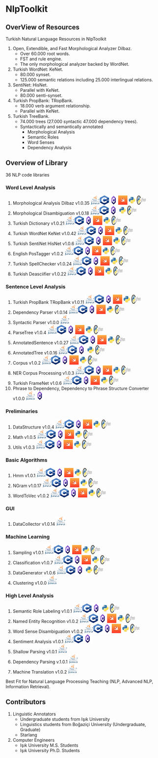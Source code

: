 # NlpToolkit

## OverView of Resources

Turkish Natural Language Resources in NlpToolkit

1. Open, Extendible, and Fast Morphological Analyzer Dilbaz.
    +  Over 60.000 root words.
    +  FST and rule engine.
    +  The only morphological analyzer backed by WordNet.
2. Turkish WordNet: KeNet.
    +  80.000 synset.
    +  125.000 semantic relations including 25.000 interlingual relations.
3. SentiNet: HisNet. 
    +  Parallel with KeNet.
    +  80.000 senti-synset.
4. Turkish PropBank: TRopBank.
    +  18.000 verb argument relationship.
    +  Parallel with KeNet.
5. Turkish TreeBank.
    +  74.000 trees (27.000 syntactic 47.000 dependency trees).
    +  Syntactically and semantically annotated
        +  Morphological Analysis
        +  Semantic Roles
        +  Word Senses
        +  Dependency Analysis

## Overview of Library

36 NLP code libraries 

### Word Level Analysis

1. Morphological Analysis Dilbaz v1.0.35 [![Java](java.png)](https://github.com/StarlangSoftware/TurkishMorphologicalAnalysis)[![c++](cpp.png)](https://github.com/StarlangSoftware/TurkishMorphologicalAnalysis-CPP)[![c#](cs.png)](https://github.com/StarlangSoftware/TurkishMorphologicalAnalysis-CS)[![swift](swift.jpeg)](https://github.com/StarlangSoftware/TurkishMorphologicalAnalysis-Swift)[![python](python.jpeg)](https://github.com/StarlangSoftware/TurkishMorphologicalAnalysis-Py)[![cython](cython.jpeg)](https://github.com/StarlangSoftware/TurkishMorphologicalAnalysis-Cy)
2. Morphological Disambiguation v1.0.18 [![Java](java.png)](https://github.com/StarlangSoftware/TurkishMorphologicalDisambiguation)[![c++](cpp.png)](https://github.com/StarlangSoftware/TurkishMorphologicalDisambiguation-CPP)[![c#](cs.png)](https://github.com/StarlangSoftware/TurkishMorphologicalDisambiguation-CS)[![python](python.jpeg)](https://github.com/StarlangSoftware/TurkishMorphologicalDisambiguation-Py)[![cython](cython.jpeg)](https://github.com/StarlangSoftware/TurkishMorphologicalDisambiguation-Cy)
3. Turkish Dictionary v1.0.21 [![Java](java.png)](https://github.com/StarlangSoftware/Dictionary)[![c++](cpp.png)](https://github.com/StarlangSoftware/Dictionary-CPP)[![c#](cs.png)](https://github.com/StarlangSoftware/Dictionary-CS)[![swift](swift.jpeg)](https://github.com/StarlangSoftware/Dictionary-Swift)[![python](python.jpeg)](https://github.com/StarlangSoftware/Dictionary-Py)[![cython](cython.jpeg)](https://github.com/StarlangSoftware/Dictionary-Cy)
4. Turkish WordNet KeNet v1.0.42 [![Java](java.png)](https://github.com/StarlangSoftware/TurkishWordNet)[![c++](cpp.png)](https://github.com/StarlangSoftware/TurkishWordNet-CPP)[![c#](cs.png)](https://github.com/StarlangSoftware/TurkishWordNet-CS)[![swift](swift.jpeg)](https://github.com/StarlangSoftware/TurkishWordNet-Swift)[![python](python.jpeg)](https://github.com/StarlangSoftware/TurkishWordNet-Py)[![cython](cython.jpeg)](https://github.com/StarlangSoftware/TurkishWordNet-Cy)
5. Turkish SentiNet HisNet v1.0.6 [![Java](java.png)](https://github.com/StarlangSoftware/TurkishSentiNet)[![c++](cpp.png)](https://github.com/StarlangSoftware/TurkishSentiNet-CPP)[![c#](cs.png)](https://github.com/StarlangSoftware/TurkishSentiNet-CS)[![swift](swift.jpeg)](https://github.com/StarlangSoftware/TurkishSentiNet-Swift)[![python](python.jpeg)](https://github.com/StarlangSoftware/TurkishSentiNet-Py)[![cython](cython.jpeg)](https://github.com/StarlangSoftware/TurkishSentiNet-Cy)
6. English PosTagger v1.0.2 [![Java](java.png)](https://github.com/StarlangSoftware/EnglishPosTagger)[![c++](cpp.png)](https://github.com/StarlangSoftware/EnglishPosTagger-CPP)[![c#](cs.png)](https://github.com/StarlangSoftware/EnglishPosTagger-CS)[![swift](swift.jpeg)](https://github.com/StarlangSoftware/EnglishPosTagger-Swift)[![python](python.jpeg)](https://github.com/StarlangSoftware/EnglishPosTagger-Py)[![cython](cython.jpeg)](https://github.com/StarlangSoftware/EnglishPosTagger-Cy)
7. Turkish SpellChecker v1.0.24 [![Java](java.png)](https://github.com/StarlangSoftware/TurkishSpellChecker)[![c++](cpp.png)](https://github.com/StarlangSoftware/TurkishSpellChecker-CPP)[![c#](cs.png)](https://github.com/StarlangSoftware/TurkishSpellChecker-CS)[![swift](swift.jpeg)](https://github.com/StarlangSoftware/TurkishSpellChecker-Swift)[![python](python.jpeg)](https://github.com/StarlangSoftware/TurkishSpellChecker-Py)[![cython](cython.jpeg)](https://github.com/StarlangSoftware/TurkishSpellChecker-Cy)
8. Turkish Deasciifier v1.0.22 [![Java](java.png)](https://github.com/StarlangSoftware/TurkishDeasciifier)[![c++](cpp.png)](https://github.com/StarlangSoftware/TurkishDeasciifier-CPP)[![c#](cs.png)](https://github.com/StarlangSoftware/TurkishDeasciifier-CS)[![swift](swift.jpeg)](https://github.com/StarlangSoftware/TurkishDeasciifier-Swift)[![python](python.jpeg)](https://github.com/StarlangSoftware/TurkishDeasciifier-Py)[![cython](cython.jpeg)](https://github.com/StarlangSoftware/TurkishDeasciifier-Cy)

### Sentence Level Analysis

1. Turkish PropBank TRopBank v1.0.11 [![Java](java.png)](https://github.com/StarlangSoftware/TurkishPropBank)[![c++](cpp.png)](https://github.com/StarlangSoftware/TurkishPropBank-CPP)[![c#](cs.png)](https://github.com/StarlangSoftware/TurkishPropBank-CS)[![swift](swift.jpeg)](https://github.com/StarlangSoftware/TurkishPropBank-Swift)[![python](python.jpeg)](https://github.com/StarlangSoftware/TurkishPropBank-Py)[![cython](cython.jpeg)](https://github.com/StarlangSoftware/TurkishPropBank-Cy)
2. Dependency Parser v1.0.14 [![Java](java.png)](https://github.com/StarlangSoftware/TurkishDependencyParser)[![c++](cpp.png)](https://github.com/StarlangSoftware/TurkishDependencyParser-CPP)[![c#](cs.png)](https://github.com/StarlangSoftware/TurkishDependencyParser-CS)[![swift](swift.jpeg)](https://github.com/StarlangSoftware/TurkishDependencyParser-Swift)[![python](python.jpeg)](https://github.com/StarlangSoftware/TurkishDependencyParser-Py)[![cython](cython.jpeg)](https://github.com/StarlangSoftware/TurkishDependencyParser-Cy)
3. Syntactic Parser v1.0.0 [![Java](java.png)](https://github.com/StarlangSoftware/SyntacticParser)
4. ParseTree v1.0.4 [![Java](java.png)](https://github.com/StarlangSoftware/ParseTree)[![c++](cpp.png)](https://github.com/StarlangSoftware/ParseTree-CPP)[![c#](cs.png)](https://github.com/StarlangSoftware/ParseTree-CS)[![swift](swift.jpeg)](https://github.com/StarlangSoftware/ParseTree-Swift)[![python](python.jpeg)](https://github.com/StarlangSoftware/ParseTree-Py)[![cython](cython.jpeg)](https://github.com/StarlangSoftware/ParseTree-Cy)
5. AnnotatedSentence v1.0.27 [![Java](java.png)](https://github.com/StarlangSoftware/AnnotatedSentence)[![c++](cpp.png)](https://github.com/StarlangSoftware/AnnotatedSentence-CPP)[![c#](cs.png)](https://github.com/StarlangSoftware/AnnotatedSentence-CS)[![swift](swift.jpeg)](https://github.com/StarlangSoftware/AnnotatedSentence-Swift)[![python](python.jpeg)](https://github.com/StarlangSoftware/AnnotatedSentence-Py)[![cython](cython.jpeg)](https://github.com/StarlangSoftware/AnnotatedSentence-Cy)
6. AnnotatedTree v1.0.16 [![Java](java.png)](https://github.com/StarlangSoftware/AnnotatedTree)[![c++](cpp.png)](https://github.com/StarlangSoftware/AnnotatedTree-CPP)[![c#](cs.png)](https://github.com/StarlangSoftware/AnnotatedTree-CS)[![python](python.jpeg)](https://github.com/StarlangSoftware/AnnotatedTree-Py)[![cython](cython.jpeg)](https://github.com/StarlangSoftware/AnnotatedTree-Cy)
7. Corpus v1.0.2 [![Java](java.png)](https://github.com/StarlangSoftware/Corpus)[![c++](cpp.png)](https://github.com/StarlangSoftware/Corpus-CPP)[![c#](cs.png)](https://github.com/StarlangSoftware/Corpus-CS)[![swift](swift.jpeg)](https://github.com/StarlangSoftware/Corpus-Swift)[![python](python.jpeg)](https://github.com/StarlangSoftware/Corpus-Py)[![cython](cython.jpeg)](https://github.com/StarlangSoftware/Corpus-Cy)
8. NER Corpus Processing v1.0.3 [![Java](java.png)](https://github.com/StarlangSoftware/TurkishNamedEntityRecognition)[![c++](cpp.png)](https://github.com/StarlangSoftware/TurkishNamedEntityRecognition-CPP)[![c#](cs.png)](https://github.com/StarlangSoftware/TurkishNamedEntityRecognition-CS)[![swift](swift.jpeg)](https://github.com/StarlangSoftware/TurkishNamedEntityRecognition-Swift)[![python](python.jpeg)](https://github.com/StarlangSoftware/TurkishNamedEntityRecognition-Py)[![cython](cython.jpeg)](https://github.com/StarlangSoftware/TurkishNamedEntityRecognition-Cy)
9. Turkish FrameNet v1.0.6 [![Java](java.png)](https://github.com/StarlangSoftware/TurkishFrameNet)[![c++](cpp.png)](https://github.com/StarlangSoftware/TurkishFrameNet-CPP)[![c#](cs.png)](https://github.com/StarlangSoftware/TurkishFrameNet-CS)[![swift](swift.jpeg)](https://github.com/StarlangSoftware/TurkishFrameNet-Swift)[![python](python.jpeg)](https://github.com/StarlangSoftware/TurkishFrameNet-Py)[![cython](cython.jpeg)](https://github.com/StarlangSoftware/TurkishFrameNet-Cy)
10. Phrase to Dependency, Dependency to Phrase Structure Converter v1.0.0 [![Java](java.png)](https://github.com/StarlangSoftware/StructureConverter)[![c#](cs.png)](https://github.com/StarlangSoftware/StructureConverter-CS)

### Preliminaries

1. DataStructure v1.0.4 [![Java](java.png)](https://github.com/StarlangSoftware/DataStructure)[![c++](cpp.png)](https://github.com/StarlangSoftware/DataStructure-CPP)[![c#](cs.png)](https://github.com/StarlangSoftware/DataStructure-CS)[![swift](swift.jpeg)](https://github.com/StarlangSoftware/DataStructure-Swift)[![python](python.jpeg)](https://github.com/StarlangSoftware/DataStructure-Py)[![cython](cython.jpeg)](https://github.com/StarlangSoftware/DataStructure-Cy)
2. Math v1.0.5 [![Java](java.png)](https://github.com/StarlangSoftware/Math)[![c++](cpp.png)](https://github.com/StarlangSoftware/Math-CPP)[![c#](cs.png)](https://github.com/StarlangSoftware/Math-CS)[![swift](swift.jpeg)](https://github.com/StarlangSoftware/Math-Swift)[![python](python.jpeg)](https://github.com/StarlangSoftware/Math-Py)[![cython](cython.jpeg)](https://github.com/StarlangSoftware/Math-Cy)
3. Utils v1.0.3 [![Java](java.png)](https://github.com/StarlangSoftware/Util)[![c++](cpp.png)](https://github.com/StarlangSoftware/Util-CPP)[![c#](cs.png)](https://github.com/StarlangSoftware/Util-CS)[![swift](swift.jpeg)](https://github.com/StarlangSoftware/Util-Swift)[![python](python.jpeg)](https://github.com/StarlangSoftware/Util-Py)[![cython](cython.jpeg)](https://github.com/StarlangSoftware/Util-Cy)

### Basic Algorithms

1. Hmm v1.0.1 [![Java](java.png)](https://github.com/StarlangSoftware/Hmm)[![c++](cpp.png)](https://github.com/StarlangSoftware/Hmm-CPP)[![c#](cs.png)](https://github.com/StarlangSoftware/Hmm-CS)[![swift](swift.jpeg)](https://github.com/StarlangSoftware/Hmm-Swift)[![python](python.jpeg)](https://github.com/StarlangSoftware/Hmm-Py)[![cython](cython.jpeg)](https://github.com/StarlangSoftware/Hmm-Cy)
2. NGram v1.0.17 [![Java](java.png)](https://github.com/StarlangSoftware/NGram)[![c++](cpp.png)](https://github.com/StarlangSoftware/NGram-CPP)[![c#](cs.png)](https://github.com/StarlangSoftware/NGram-CS)[![swift](swift.jpeg)](https://github.com/StarlangSoftware/NGram-Swift)[![python](python.jpeg)](https://github.com/StarlangSoftware/NGram-Py)[![cython](cython.jpeg)](https://github.com/StarlangSoftware/NGram-Cy)
3. WordToVec v1.0.2 [![Java](java.png)](https://github.com/StarlangSoftware/WordToVec)[![c++](cpp.png)](https://github.com/StarlangSoftware/WordToVec-CPP)[![c#](cs.png)](https://github.com/StarlangSoftware/WordToVec-CS)[![swift](swift.jpeg)](https://github.com/StarlangSoftware/WordToVec-Swift)[![python](python.jpeg)](https://github.com/StarlangSoftware/WordToVec-Py)[![cython](cython.jpeg)](https://github.com/StarlangSoftware/WordToVec-Cy)

### GUI

1. DataCollector v1.0.14 [![Java](java.png)](https://github.com/StarlangSoftware/DataCollector)

### Machine Learning

1. Sampling v1.0.1 [![Java](java.png)](https://github.com/StarlangSoftware/Sampling)[![c++](cpp.png)](https://github.com/StarlangSoftware/Sampling-CPP)[![c#](cs.png)](https://github.com/StarlangSoftware/Sampling-CS)[![swift](swift.jpeg)](https://github.com/StarlangSoftware/Sampling-Swift)[![python](python.jpeg)](https://github.com/StarlangSoftware/Sampling-Py)[![cython](cython.jpeg)](https://github.com/StarlangSoftware/Sampling-Cy)
2. Classification v1.0.7 [![Java](java.png)](https://github.com/StarlangSoftware/Classification)[![c++](cpp.png)](https://github.com/StarlangSoftware/Classification-CPP)[![c#](cs.png)](https://github.com/StarlangSoftware/Classification-CS)[![swift](swift.jpeg)](https://github.com/StarlangSoftware/Classification-Swift)[![python](python.jpeg)](https://github.com/StarlangSoftware/Classification-Py)[![cython](cython.jpeg)](https://github.com/StarlangSoftware/Classification-Cy)
3. DataGenerator v1.0.6 [![Java](java.png)](https://github.com/StarlangSoftware/DataGenerator)[![c++](cpp.png)](https://github.com/StarlangSoftware/DataGenerator-CPP)[![c#](cs.png)](https://github.com/StarlangSoftware/DataGenerator-CS)[![python](python.jpeg)](https://github.com/StarlangSoftware/DataGenerator-Py)[![cython](cython.jpeg)](https://github.com/StarlangSoftware/DataGenerator-Cy)
4. Clustering v1.0.0 [![Java](java.png)](https://github.com/StarlangSoftware/Clustering)

### High Level Analysis

1. Semantic Role Labeling v1.0.1 [![Java](java.png)](https://github.com/StarlangSoftware/SemanticRoleLabeling)[![c++](cpp.png)](https://github.com/StarlangSoftware/SemanticRoleLabeling-CPP)[![c#](cs.png)](https://github.com/StarlangSoftware/SemanticRoleLabeling-CS)[![python](python.jpeg)](https://github.com/StarlangSoftware/SemanticRoleLabeling-Py)[![cython](cython.jpeg)](https://github.com/StarlangSoftware/SemanticRoleLabeling-Cy)
2. Named Entity Recognition v1.0.2 [![Java](java.png)](https://github.com/StarlangSoftware/NER)[![c++](cpp.png)](https://github.com/StarlangSoftware/NER-CPP)[![c#](cs.png)](https://github.com/StarlangSoftware/NER-CS)[![swift](swift.jpeg)](https://github.com/StarlangSoftware/NER-Swift)[![python](python.jpeg)](https://github.com/StarlangSoftware/NER-Py)[![cython](cython.jpeg)](https://github.com/StarlangSoftware/NER-Cy)
3. Word Sense Disambiguation v1.0.2 [![Java](java.png)](https://github.com/StarlangSoftware/WordSenseDisambiguation)[![c++](cpp.png)](https://github.com/StarlangSoftware/WordSenseDisambiguation-CPP)[![c#](cs.png)](https://github.com/StarlangSoftware/WordSenseDisambiguation-CS)[![swift](swift.jpeg)](https://github.com/StarlangSoftware/WordSenseDisambiguation-Swift)[![python](python.jpeg)](https://github.com/StarlangSoftware/WordSenseDisambiguation-Py)[![cython](cython.jpeg)](https://github.com/StarlangSoftware/WordSenseDisambiguation-Cy)
4. Sentiment Analysis v1.0.1 [![Java](java.png)](https://github.com/StarlangSoftware/SentimentAnalysis)[![c++](cpp.png)](https://github.com/StarlangSoftware/SentimentAnalysis-CPP)[![c#](cs.png)](https://github.com/StarlangSoftware/SentimentAnalysis-CS)
5. Shallow Parsing v1.0.1 [![Java](java.png)](https://github.com/StarlangSoftware/ShallowParsing)
6. Dependency Parsing v.1.0.1 [![Java](java.png)](https://github.com/StarlangSoftware/UniversalDependencyParser) 
7. Machine Translation v1.0.2 [![Java](java.png)](https://github.com/StarlangSoftware/EnglishTurkishTranslation) 

Best Fit for Natural Language Processing Teaching (NLP, Advanced NLP, Information Retrieval). 

## Contributors

1. Linguistic Annotators
    +  Undergraduate students from Işık University
    +  Linguistics students from Boğaziçi University (Undergraduate, Graduate)
    +  Starlang
2. Computer Engineers
    +  Işık University M.S. Students
    +  Işık University Ph.D. Students
